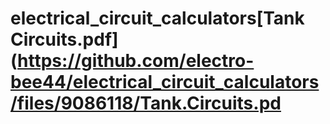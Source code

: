 # electrical_circuit_calculators[Tank Circuits.pdf](https://github.com/electro-bee44/electrical_circuit_calculators/files/9086118/Tank.Circuits.pd
